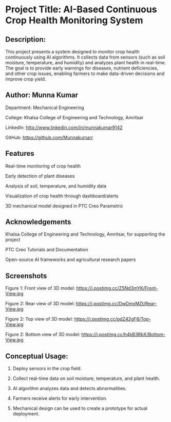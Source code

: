 # Project Title: AI-Based Continuous Crop Health Monitoring System

## Description:
This project presents a system designed to monitor crop health continuously using AI algorithms. It collects data from sensors (such as soil moisture, temperature, and humidity) and analyzes plant health in real-time. The goal is to provide early warnings for diseases, nutrient deficiencies, and other crop issues, enabling farmers to make data-driven decisions and improve crop yield.


## Author: Munna Kumar
Department: Mechanical Engineering

College: Khalsa College of Engineering and Technology, Amritsar

LinkedIn: http://www.linkedin.com/in/munnakumar9142

GitHub: https://github.com/Munnakumarr


## Features

Real-time monitoring of crop health

Early detection of plant diseases

Analysis of soil, temperature, and humidity data

Visualization of crop health through dashboard/alerts

3D mechanical model designed in PTC Creo Parametric

## Acknowledgements

Khalsa College of Engineering and Technology, Amritsar, for supporting the project

PTC Creo Tutorials and Documentation

Open-source AI frameworks and agricultural research papers


## Screenshots

Figure 1: Front view of 3D model: https://i.postimg.cc/Z5Nd3mYK/Front-View.jpg

Figure 2: Rear view of 3D model: https://i.postimg.cc/DwDmxMZt/Rear-View.jpg

Figure 2: Top view of 3D model: https://i.postimg.cc/pdZ42gF6/Top-View.jpg

Figure 2: Bottom view of 3D model: https://i.postimg.cc/h4kB3RbX/Bottom-View.jpg



## Conceptual Usage:

1. Deploy sensors in the crop field.


2. Collect real-time data on soil moisture, temperature, and plant health.


3. AI algorithm analyzes data and detects abnormalities.


4. Farmers receive alerts for early intervention.


5. Mechanical design can be used to create a prototype for actual deployment.

